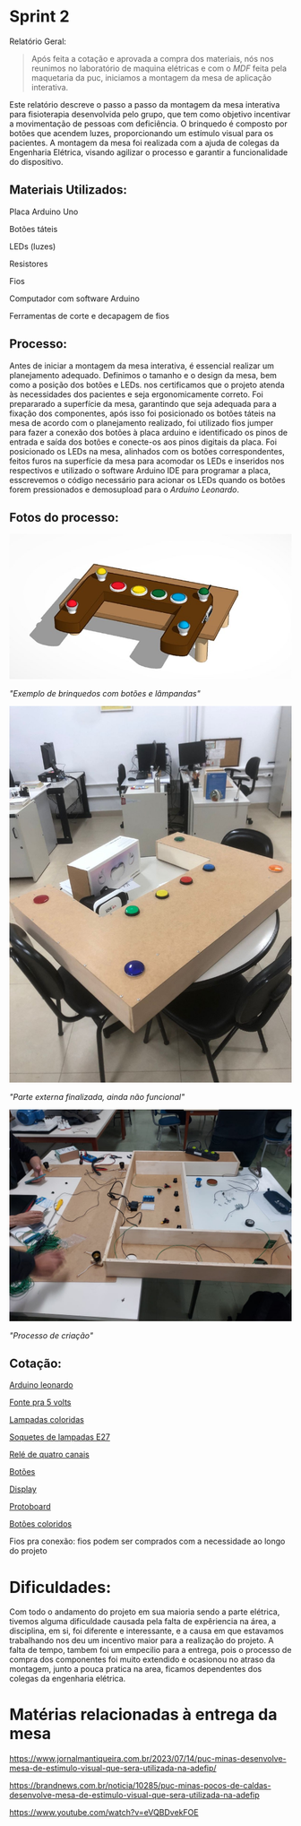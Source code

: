 # Sprint 2

Relatório Geral:

> Após feita a cotação e aprovada a compra dos materiais, nós nos reunimos no laboratório de maquina elétricas e com o _MDF_ feita pela maquetaria da puc, iniciamos a montagem da mesa de aplicação interativa.

Este relatório descreve o passo a passo da montagem da mesa interativa para fisioterapia desenvolvida pelo grupo, que tem como objetivo incentivar a movimentação de pessoas com deficiência. O brinquedo é composto por botões que acendem luzes, proporcionando um estímulo visual para os pacientes. A montagem da mesa foi realizada com a ajuda de colegas da Engenharia Elétrica, visando agilizar o processo e garantir a funcionalidade do dispositivo.

## Materiais Utilizados:

Placa Arduino Uno

Botões táteis

LEDs (luzes)

Resistores

Fios 

Computador com software Arduino

Ferramentas de corte e decapagem de fios

Processo:
--------------------------------------------------------------------------
Antes de iniciar a montagem da mesa interativa, é essencial realizar um planejamento adequado. Definimos o tamanho e o design da mesa, bem como a posição dos botões e LEDs. nos certificamos que o projeto atenda às necessidades dos pacientes e seja ergonomicamente correto. Foi prepararado a superfície da mesa, garantindo que seja adequada para a fixação dos componentes, após isso foi posicionado os botões táteis na mesa de acordo com o planejamento realizado, foi utilizado fios jumper para fazer a conexão dos botões à placa arduino e identificado os pinos de entrada e saída dos botões e conecte-os aos pinos digitais da placa.
   Foi posicionado os LEDs na mesa, alinhados com os botões correspondentes, feitos furos na superfície da mesa para acomodar os LEDs e inseridos nos respectivos e utilizado o software Arduino IDE para programar a placa, esscrevemos o código necessário para acionar os LEDs quando os botões forem pressionados e demosupload para o _Arduino Leonardo_.

   Fotos do processo:
   -----------------------------------------------
<img src="https://github.com/ICEI-PUC-Minas-PPC-CC/ppc-cc-2023-1-ment2-noite-aplicacao-interativa/blob/main/docs/img/projeto%20mentoring%202.jfif">

_"Exemplo de brinquedos com botões e lâmpandas"_

<img src="https://github.com/ICEI-PUC-Minas-PPC-CC/ppc-cc-2023-1-ment2-noite-aplicacao-interativa/blob/main/docs/img/projeto%20mentoring%202%203.jfif">

_"Parte externa finalizada, ainda não funcional"_

<img src="https://github.com/ICEI-PUC-Minas-PPC-CC/ppc-cc-2023-1-ment2-noite-aplicacao-interativa/blob/main/docs/img/projeto%20mentoring%202%202.jfif">

_"Processo de criação"_


## Cotação:

<a href="https://www.eletrogate.com/placa-leonardo-r3-cabo-usb-para-arduino?utm_source=Site&utm_medium=GoogleMerchant&utm_campaign=GoogleMerchant&gad=1&gclid=CjwKCAjw04yjBhApEiwAJcvNoVs387pTeqheh4vHgLCgEE69WwKLIdPf9hp105ulmKGsFpTr6BzHORoCqocQAvD_BwE" target="_blank">Arduino leonardo</a>

<a href="https://www.eletrogate.com/fonte-9v-1a-bivolt-para-arduino?utm_source=Site&utm_medium=GoogleMerchant&utm_campaign=GoogleMerchant" target="_blank">Fonte pra 5 volts</a>

<a href="https://produto.mercadolivre.com.br/MLB-1180293006-lampadas-led-par-20-8w-110v-220v-azul-cores-e27-ip65-_JM?matt_tool=63065976&matt_word=&matt_source=google&matt_campaign_id=14302215534&matt_ad_group_id=134553703628&matt_match_type=&matt_network=g&matt_device=c&matt_creative=539425478047&matt_keyword=&matt_ad_position=&matt_ad_type=pla&matt_merchant_id=126038294&matt_product_id=MLB1180293006&matt_product_partition_id=1799494239089&matt_target_id=aud-1966917494853:pla-1799494239089&gclid=Cj0KCQjw_r6hBhDdARIsAMIDhV88ZKy3d36AvnrMFdFb9YX_npZmQ2giZIcdIBCuO7Wf9mhY8guWjN0aArhMEALw_wcB" target="_blank">Lampadas coloridas</a>

<a href="https://produto.mercadolivre.com.br/MLB-1560789200-soquete-bocal-lmpada-e27-com-rabicho-kit-12-pcs-_JM?matt_tool=63065976&matt_word=&matt_source=google&matt_campaign_id=14302215534&matt_ad_group_id=134553703668&matt_match_type=&matt_network=g&matt_device=c&matt_creative=539425478050&matt_keyword=&matt_ad_position=&matt_ad_type=pla&matt_merchant_id=207779208&matt_product_id=MLB1560789200&matt_product_partition_id=2009993245912&matt_target_id=aud-1966852281496:pla-2009993245912&gclid=CjwKCAjw04yjBhApEiwAJcvNoZ7eT__6ibpYOzDDIcnp13k_6rr-fLEjifIX1b7YEW_3hdE-CX4X-RoCYN8QAvD_BwE" target="_blank">Soquetes de lampadas E27</a>

<a href="https://produto.mercadolivre.com.br/MLB-1829454697-modulo-rele-4-canais-5v-para-arduino-_JM?matt_tool=63064967&matt_word=&matt_source=google&matt_campaign_id=14303413826&matt_ad_group_id=133431076203&matt_match_type=&matt_network=g&matt_device=c&matt_creative=584156655540&matt_keyword=&matt_ad_position=&matt_ad_type=pla&matt_merchant_id=109820809&matt_product_id=MLB1829454697&matt_product_partition_id=310365260760&matt_target_id=aud-1966852281496:pla-310365260760&gclid=CjwKCAjw04yjBhApEiwAJcvNodEmGozEDxbV0Ap-4BFUNiPmsmuWWy0_6W5XzVicsUKBOyRm9qCFABoC6TEQAvD_BwE" target="_blank">Relé de quatro canais</a>

<a href="https://www.eletrogate.com/push-button-chave-tactil-6x6x6mm" target="_blank">Botões</a>

<a href="https://www.eletrogate.com/display-lcd-16x2-com-backlight-azul?utm_source=Site&utm_medium=GoogleMerchant&utm_campaign=GoogleMerchant&gad=1&gclid=CjwKCAjw04yjBhApEiwAJcvNoRMSX8aoXrUCYgagI7Gcv1INYV7HaNqOtoan9pF1ZpqxO4BmgRABZRoCnUYQAvD_BwE" target="_blank">Display</a>

<a href="https://www.eletrogate.com/protoboard-400-pontos" target="_blank">Protoboard</a>

<a href="https://produto.mercadolivre.com.br/MLB-2200625838-2pcs-100mm-grande-cupula-em-forma-de-5v12v-levou-boto-ilumi-_JM#position=8&search_layout=grid&type=item&tracking_id=11ccec75-ac5e-4d6a-a0c3-7d332ff3b2af" target="_blank">Botões coloridos</a>

Fios pra conexão: fios podem ser comprados com a necessidade ao longo do projeto


# Dificuldades:

Com todo o andamento do projeto em sua maioria sendo a parte elétrica, tivemos alguma dificuldade causada pela falta de expêriencia na área, a disciplina, em si, foi diferente e interessante, e a causa em que estavamos trabalhando nos deu um incentivo maior para a realização do projeto. A falta de tempo, tambem foi um empecilio para a entrega, pois o processo de compra dos componentes foi muito extendido e ocasionou no atraso da montagem, junto a pouca pratica na area, ficamos dependentes dos colegas da engenharia elétrica.

# Matérias relacionadas à entrega da mesa

https://www.jornalmantiqueira.com.br/2023/07/14/puc-minas-desenvolve-mesa-de-estimulo-visual-que-sera-utilizada-na-adefip/

https://brandnews.com.br/noticia/10285/puc-minas-pocos-de-caldas-desenvolve-mesa-de-estimulo-visual-que-sera-utilizada-na-adefip

https://www.youtube.com/watch?v=eVQBDvekFOE



